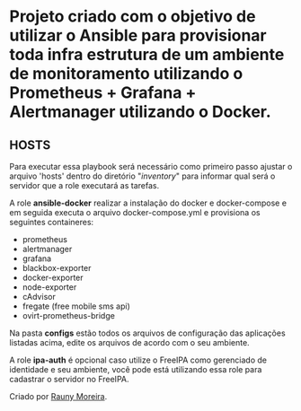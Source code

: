 # Projeto criado com o objetivo de utilizar o Ansible para provisionar toda infra estrutura de um ambiente de monitoramento utilizando o Prometheus + Grafana + Alertmanager utilizando o Docker.

## HOSTS
Para executar essa playbook será necessário como primeiro passo ajustar o arquivo 'hosts' dentro do diretório "*inventory*" para informar qual será o servidor que a role executará as tarefas.

A role **ansible-docker** realizar a instalação do docker e docker-compose e em seguida executa o arquivo docker-compose.yml e provisiona os seguintes containeres:

- prometheus
- alertmanager
- grafana
- blackbox-exporter
- docker-exporter
- node-exporter
- cAdvisor
- fregate (free mobile sms api)
- ovirt-prometheus-bridge

Na pasta **configs** estão todos os arquivos de configuração das aplicações listadas acima, edite os arquivos de acordo com o seu ambiente.


A role **ipa-auth** é opcional caso utilize o FreeIPA como gerenciado de identidade e seu ambiente, você pode está utilizando essa role para cadastrar o servidor no FreeIPA.

Criado por [Rauny Moreira](https://www.linkedin.com/in/rauny-moreira/).

